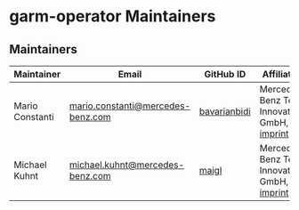 <!-- SPDX-License-Identifier: MIT --->
# garm-operator Maintainers

## Maintainers

| Maintainer      | Email                               | GitHub ID                                       | Affiliation                                                                                                              | Joined     |
|-----------------|-------------------------------------|-------------------------------------------------|--------------------------------------------------------------------------------------------------------------------------|------------|
| Mario Constanti | <mario.constanti@mercedes-benz.com> | [bavarianbidi](https://github.com/bavarianbidi) | Mercedes-Benz Tech Innovation GmbH, [imprint](https://github.com/mercedes-benz/foss/blob/master/PROVIDER_INFORMATION.md) | 2023-07-27 |
| Michael Kuhnt   | <michael.kuhnt@mercedes-benz.com>   | [maigl](https://github.com/maigl)               | Mercedes-Benz Tech Innovation GmbH, [imprint](https://github.com/mercedes-benz/foss/blob/master/PROVIDER_INFORMATION.md) | 2023-07-27 |

